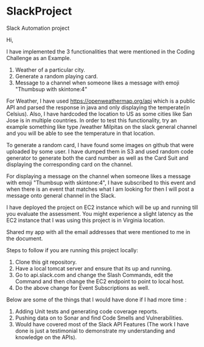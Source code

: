 # SlackProject
Slack Automation project


Hi,

I have implemented the 3 functionalities that were mentioned in the Coding Challenge as an Example.
1) Weather of a particular city.
2) Generate a random playing card.
3) Message to a channel when someone likes a message with emoji "Thumbsup with skintone:4"

For Weather, I have used https://openweathermap.org/api which is a public API and parsed the response in java and only displaying the temperate(in Celsius).
Also, I have hardcoded the location to US as some cities like San Jose is in multiple countries.
In order to test this functionality, try an example something like type /weather Milpitas on the slack general channel and you will be able to see the temperature in that location.

To generate a random card, I have found some images on github that were uploaded by some user. I have dumped them in S3 and used random code generator to generate both the card number as well as the Card Suit and displaying the corresponding card on the channel.


For displaying a message on the channel when someone likes a message with emoji "Thumbsup with skintone:4", I have subscribed to this event and when there is an event that matches what I am looking for then I will post a message onto general channel in the Slack.

I have deployed the project on EC2 instance which will be up and running till you evaluate the assessment.
You might experience a slight latency as the EC2 instance that I was using this project is in Virginia location.

Shared my app with all the email addresses that were mentioned to me in the document.

Steps to follow if you are running this project locally:

1) Clone this git repository.
2) Have a local tomcat server and ensure that its up and running.
3) Go to api.slack.com and change the Slash Commands, edit the Command and then change the EC2 endpoint to point to local host.
4) Do the above change for Event Subscriptions as well.

Below are some of the things that I would have done if I had more time :

1) Adding Unit tests and generating code coverage reports.
2) Pushing data on to Sonar and find Code Smells and Vulnerabilities.
3) Would have covered most of the Slack API Features (The work I have done is just a testimonial to demonstrate my understanding and knowledge on the APIs).

